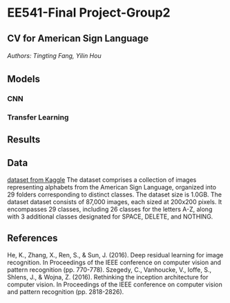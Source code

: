 # EE541-Final Project-Group2
## CV for American Sign Language
###### Authors: Tingting Fang, Yilin Hou
## Models
### CNN
### Transfer Learning
## Results
## Data
[dataset from Kaggle](https://www.kaggle.com/datasets/grassknoted/asl-alphabet/)
  The dataset comprises a collection of images representing alphabets from the American Sign Language, organized into 29 folders corresponding to distinct classes. The dataset size is 1.0GB.
  The dataset dataset consists of 87,000 images, each sized at 200x200 pixels. It encompasses 29 classes, including 26 classes for the letters A-Z, along with 3 additional classes designated for SPACE, DELETE, and NOTHING. 
## References
He, K., Zhang, X., Ren, S., & Sun, J. (2016). Deep residual learning for image recognition. In Proceedings of the IEEE conference on computer vision and pattern recognition (pp. 770-778).
Szegedy, C., Vanhoucke, V., Ioffe, S., Shlens, J., & Wojna, Z. (2016). Rethinking the inception architecture for computer vision. In Proceedings of the IEEE conference on computer vision and pattern recognition (pp. 2818-2826).
